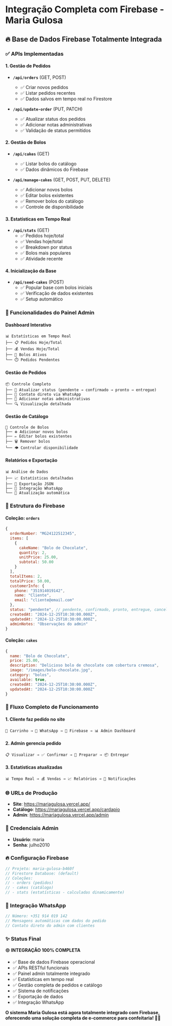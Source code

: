 # Integração Completa com Firebase - Maria Gulosa

## 🔥 Base de Dados Firebase Totalmente Integrada

### **✅ APIs Implementadas**

#### **1. Gestão de Pedidos**
- **`/api/orders`** (GET, POST)
  - ✅ Criar novos pedidos
  - ✅ Listar pedidos recentes
  - ✅ Dados salvos em tempo real no Firestore

- **`/api/update-order`** (PUT, PATCH)
  - ✅ Atualizar status dos pedidos
  - ✅ Adicionar notas administrativas
  - ✅ Validação de status permitidos

#### **2. Gestão de Bolos**
- **`/api/cakes`** (GET)
  - ✅ Listar bolos do catálogo
  - ✅ Dados dinâmicos do Firebase

- **`/api/manage-cakes`** (GET, POST, PUT, DELETE)
  - ✅ Adicionar novos bolos
  - ✅ Editar bolos existentes
  - ✅ Remover bolos do catálogo
  - ✅ Controle de disponibilidade

#### **3. Estatísticas em Tempo Real**
- **`/api/stats`** (GET)
  - ✅ Pedidos hoje/total
  - ✅ Vendas hoje/total
  - ✅ Breakdown por status
  - ✅ Bolos mais populares
  - ✅ Atividade recente

#### **4. Inicialização da Base**
- **`/api/seed-cakes`** (POST)
  - ✅ Popular base com bolos iniciais
  - ✅ Verificação de dados existentes
  - ✅ Setup automático

### **🎯 Funcionalidades do Painel Admin**

#### **Dashboard Interativo**
```
📊 Estatísticas em Tempo Real
├── 📋 Pedidos Hoje/Total
├── 💰 Vendas Hoje/Total
├── 🎂 Bolos Ativos
└── ⏱️ Pedidos Pendentes
```

#### **Gestão de Pedidos**
```
📦 Controle Completo
├── 🔄 Atualizar status (pendente → confirmado → pronto → entregue)
├── 📱 Contato direto via WhatsApp
├── 📝 Adicionar notas administrativas
└── 🔍 Visualização detalhada
```

#### **Gestão de Catálogo**
```
🎂 Controle de Bolos
├── ➕ Adicionar novos bolos
├── ✏️ Editar bolos existentes
├── 🗑️ Remover bolos
└── 👁️ Controlar disponibilidade
```

#### **Relatórios e Exportação**
```
📊 Análise de Dados
├── 📈 Estatísticas detalhadas
├── 💾 Exportação JSON
├── 📱 Integração WhatsApp
└── 🔄 Atualização automática
```

### **🔧 Estrutura do Firebase**

#### **Coleção: `orders`**
```javascript
{
  orderNumber: "MG24122512345",
  items: [
    {
      cakeName: "Bolo de Chocolate",
      quantity: 2,
      unitPrice: 25.00,
      subtotal: 50.00
    }
  ],
  totalItems: 2,
  totalPrice: 50.00,
  customerInfo: {
    phone: "351914019142",
    name: "Cliente",
    email: "cliente@email.com"
  },
  status: "pendente", // pendente, confirmado, pronto, entregue, cancelado
  createdAt: "2024-12-25T10:30:00.000Z",
  updatedAt: "2024-12-25T10:30:00.000Z",
  adminNotes: "Observações do admin"
}
```

#### **Coleção: `cakes`**
```javascript
{
  name: "Bolo de Chocolate",
  price: 25.00,
  description: "Delicioso bolo de chocolate com cobertura cremosa",
  image: "/images/bolo-chocolate.jpg",
  category: "bolos",
  available: true,
  createdAt: "2024-12-25T10:30:00.000Z",
  updatedAt: "2024-12-25T10:30:00.000Z"
}
```

### **🚀 Fluxo Completo de Funcionamento**

#### **1. Cliente faz pedido no site**
```
🛒 Carrinho → 📱 WhatsApp → 💾 Firebase → 📊 Admin Dashboard
```

#### **2. Admin gerencia pedido**
```
📋 Visualizar → ✅ Confirmar → 🎂 Preparar → 📦 Entregar
```

#### **3. Estatísticas atualizadas**
```
📊 Tempo Real → 💰 Vendas → 📈 Relatórios → 📱 Notificações
```

### **🌐 URLs de Produção**

- **Site**: https://mariagulosa.vercel.app/
- **Catálogo**: https://mariagulosa.vercel.app/cardapio
- **Admin**: https://mariagulosa.vercel.app/admin

### **🔑 Credenciais Admin**
- **Usuário**: maria
- **Senha**: julho2010

### **🔥 Configuração Firebase**
```javascript
// Projeto: maria-gulosa-b460f
// Firestore Database: (default)
// Coleções:
// - orders (pedidos)
// - cakes (catálogo)
// - stats (estatísticas - calculadas dinamicamente)
```

### **📱 Integração WhatsApp**
```javascript
// Número: +351 914 019 142
// Mensagens automáticas com dados do pedido
// Contato direto do admin com clientes
```

### **✨ Status Final**

🟢 **INTEGRAÇÃO 100% COMPLETA**
- ✅ Base de dados Firebase operacional
- ✅ APIs RESTful funcionais
- ✅ Painel admin totalmente integrado
- ✅ Estatísticas em tempo real
- ✅ Gestão completa de pedidos e catálogo
- ✅ Sistema de notificações
- ✅ Exportação de dados
- ✅ Integração WhatsApp

**O sistema Maria Gulosa está agora totalmente integrado com Firebase, oferecendo uma solução completa de e-commerce para confeitaria! 🎂✨** 